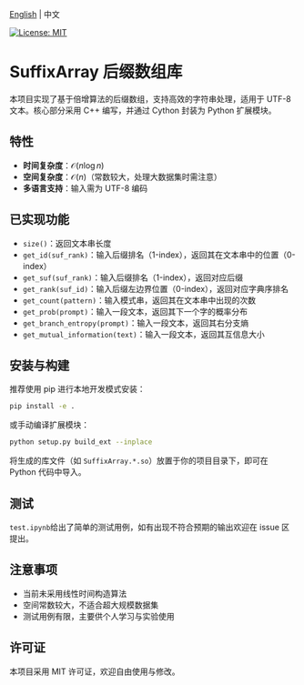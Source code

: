 [English](README.md) | 中文

[![License: MIT](https://img.shields.io/badge/License-MIT-yellow.svg)](https://opensource.org/licenses/MIT) &ensp;

# SuffixArray 后缀数组库

本项目实现了基于倍增算法的后缀数组，支持高效的字符串处理，适用于 UTF-8 文本。核心部分采用 C++ 编写，并通过 Cython 封装为 Python 扩展模块。

## 特性
- **时间复杂度**：$\mathcal{O}(n\log n)$
- **空间复杂度**：$\mathcal{O}(n)$（常数较大，处理大数据集时需注意）
- **多语言支持**：输入需为 UTF-8 编码

## 已实现功能
- `size()`：返回文本串长度
- `get_id(suf_rank)`：输入后缀排名（1-index），返回其在文本串中的位置（0-index）
- `get_suf(suf_rank)`：输入后缀排名（1-index），返回对应后缀
- `get_rank(suf_id)`：输入后缀左边界位置（0-index），返回对应字典序排名
- `get_count(pattern)`：输入模式串，返回其在文本串中出现的次数
- `get_prob(prompt)`：输入一段文本，返回其下一个字的概率分布
- `get_branch_entropy(prompt)`：输入一段文本，返回其右分支熵
- `get_mutual_information(text)`：输入一段文本，返回其互信息大小

## 安装与构建
推荐使用 pip 进行本地开发模式安装：

```bash
pip install -e .
```

或手动编译扩展模块：

```bash
python setup.py build_ext --inplace
```

将生成的库文件（如 `SuffixArray.*.so`）放置于你的项目目录下，即可在 Python 代码中导入。

## 测试

`test.ipynb`给出了简单的测试用例，如有出现不符合预期的输出欢迎在 issue 区提出。

## 注意事项
- 当前未采用线性时间构造算法
- 空间常数较大，不适合超大规模数据集
- 测试用例有限，主要供个人学习与实验使用

## 许可证
本项目采用 MIT 许可证，欢迎自由使用与修改。